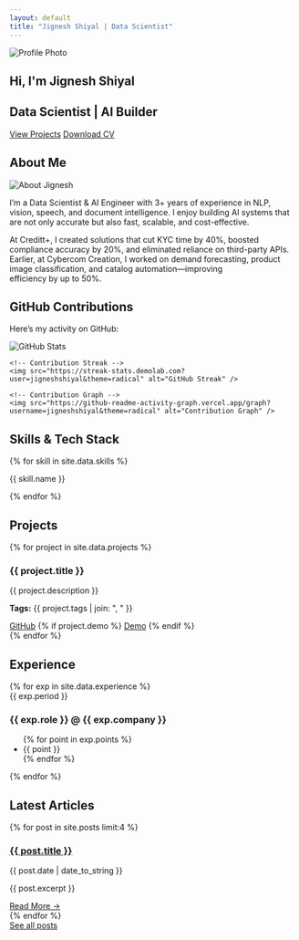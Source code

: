 ```yaml
---
layout: default
title: "Jignesh Shiyal | Data Scientist"
---
```


<div class="container home">

  <!-- Hero Section -->
  <section id="hero" class="hero">
    <div class="hero-left">
        <img src="https://media.licdn.com/dms/image/v2/D4D03AQEZDawGhxxJEw/profile-displayphoto-scale_400_400/B4DZjx4dZ7H4Ag-/0/1756404767044?e=1759363200&v=beta&t=SCc4Wuq3_CcgnZ1RqqFT3Ep-WPiIKzVnPKVeQJ_4sG0" 
       alt="Profile Photo" 
       class="hero-photo">
    </div>
    <div class="hero-right">
      <h1>Hi, I'm <span class="highlight">Jignesh Shiyal</span></h1>
      <h2>Data Scientist | AI Builder</h2>
      <!-- <p>"Transforming Data into Scalable AI Products that Drive Real Business Impact"</p> -->
      <div class="cta-buttons">
        <a href="#projects" class="btn">View Projects</a>
        <a href="/assets/cv/JigneshShiyal_Resume.pdf" class="btn secondary" target="_blank">Download CV</a>
      </div>
    </div>
  </section>

  <!-- About Section -->
  <section id="about">
    <h2>About Me</h2>
    <div class="about-grid">
      <div class="about-image">
        <img src="https://media.licdn.com/dms/image/v2/D4D03AQEZDawGhxxJEw/profile-displayphoto-scale_400_400/B4DZjx4dZ7H4Ag-/0/1756404767044?e=1759363200&v=beta&t=SCc4Wuq3_CcgnZ1RqqFT3Ep-WPiIKzVnPKVeQJ_4sG0" alt="About Jignesh">
      </div>
      <div class="about-text">
        <p>
          I’m a Data Scientist & AI Engineer with 3+ years of experience in NLP, vision, speech, and document intelligence. I enjoy building AI systems that are not only accurate but also fast, scalable, and cost-effective.
        </p>
        <p>
          At Creditt+, I created solutions that cut KYC time by 40%, boosted compliance accuracy by 20%, and eliminated reliance on third-party APIs. Earlier, at Cybercom Creation, I worked on demand forecasting, product image classification, and catalog automation—improving efficiency by up to 50%.
        </p>
      </div>
    </div>
  </section>

  <section id="github">
  <h2>GitHub Contributions</h2>
  <p>Here’s my activity on GitHub:</p>

  <div class="github-stats">
    <!-- GitHub Stats -->
    <img src="https://github-readme-stats.vercel.app/api?username=jigneshshiyal&show_icons=true&theme=radical" alt="GitHub Stats" />

    <!-- Contribution Streak -->
    <img src="https://streak-stats.demolab.com?user=jigneshshiyal&theme=radical" alt="GitHub Streak" />

    <!-- Contribution Graph -->
    <img src="https://github-readme-activity-graph.vercel.app/graph?username=jigneshshiyal&theme=radical" alt="Contribution Graph" />
  </div>
</section>

  <!-- Skills Section -->
  <section id="skills">
    <h2>Skills & Tech Stack</h2>
    <div class="skills-grid">
      {% for skill in site.data.skills %}
      <div class="skill-card">
        <i class="{{ skill.icon }}"></i>
        <p>{{ skill.name }}</p>
      </div>
      {% endfor %}
    </div>
  </section>

  <!-- Projects Section -->
  <section id="projects">
    <h2>Projects</h2>
    <div class="projects-grid">
      {% for project in site.data.projects %}
      <div class="project-card">
        <h3>{{ project.title }}</h3>
        <p>{{ project.description }}</p>
        <p><strong>Tags:</strong> {{ project.tags | join: ", " }}</p>
        <div class="project-links">
          <a href="{{ project.github }}" target="_blank" class="btn small">GitHub</a>
          {% if project.demo %}
          <a href="{{ project.demo }}" target="_blank" class="btn small secondary">Demo</a>
          {% endif %}
        </div>
      </div>
      {% endfor %}
    </div>
  </section>

  <!-- Experience Section -->
  <section id="experience">
    <h2>Experience</h2>
    <div class="timeline">
      {% for exp in site.data.experience %}
      <div class="timeline-item">
        <span class="timeline-period">{{ exp.period }}</span>
        <h3>{{ exp.role }} @ {{ exp.company }}</h3>
        <ul>
          {% for point in exp.points %}
          <li>{{ point }}</li>
          {% endfor %}
        </ul>
      </div>
      {% endfor %}
    </div>
  </section>

  <!-- Blog Section -->
  <section id="blog">
    <h2>Latest Articles</h2>
    <div class="blog-grid">
      {% for post in site.posts limit:4 %}
      <div class="blog-card">
        <h3><a href="{{ post.url }}">{{ post.title }}</a></h3>
        <p class="post-meta">{{ post.date | date_to_string }}</p>
        <p>{{ post.excerpt }}</p>
        <a href="{{ post.url }}" class="read-more">Read More →</a>
      </div>
      {% endfor %}
    </div>
    <a href="/blog.html" class="btn secondary">See all posts</a>
  </section>

</div>
